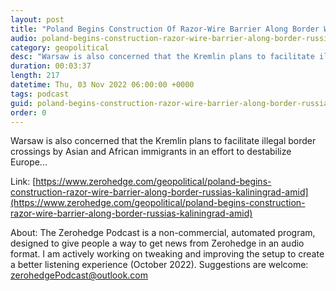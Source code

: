 ```yaml
---
layout: post
title: "Poland Begins Construction Of Razor-Wire Barrier Along Border With Russia's Kaliningrad Amid Security Concerns"
audio: poland-begins-construction-razor-wire-barrier-along-border-russias-kaliningrad-amid-0
category: geopolitical
desc: "Warsaw is also concerned that the Kremlin plans to facilitate illegal border crossings by Asian and African immigrants in an effort to destabilize Europe..."
duration: 00:03:37
length: 217
datetime: Thu, 03 Nov 2022 06:00:00 +0000
tags: podcast
guid: poland-begins-construction-razor-wire-barrier-along-border-russias-kaliningrad-amid-0
order: 0
---
```

Warsaw is also concerned that the Kremlin plans to facilitate illegal border crossings by Asian and African immigrants in an effort to destabilize Europe...

Link: [https://www.zerohedge.com/geopolitical/poland-begins-construction-razor-wire-barrier-along-border-russias-kaliningrad-amid](https://www.zerohedge.com/geopolitical/poland-begins-construction-razor-wire-barrier-along-border-russias-kaliningrad-amid)

About: The Zerohedge Podcast is a non-commercial, automated program, designed to give people a way to get news from Zerohedge in an audio format.  I am actively working on tweaking and improving the setup to create a better listening experience (October 2022).  Suggestions are welcome: [zerohedgePodcast@outlook.com](mailto:zerohedgePodcast@outlook.com)